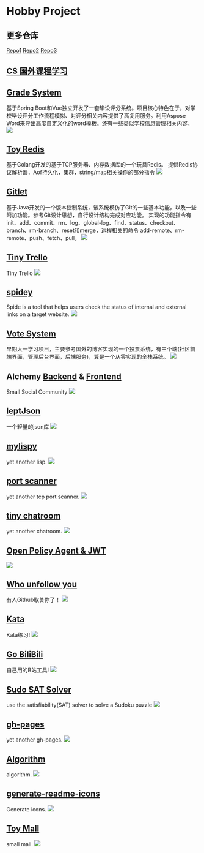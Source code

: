 # Hobby Project

## 更多仓库

[Repo1](https://github.com/XmchxUp?tab=repositories&type=source) [Repo2](https://github.com/orgs/Ysoding/repositories) [Repo3](https://github.com/cs-learning-every-day)

## [CS 国外课程学习](https://xmchxup.github.io/posts/other/cs-course-learn/)


## [Grade System](https://github.com/cs-learning-every-day/GradeSystem)

基于Spring Boot和Vue独立开发了一套毕设评分系统。项目核心特色在于，对学校毕设评分工作流程模拟、对评分相关内容提供了高复用服务。利用Aspose Word来导出高度自定义化的word模板。还有一些类似学校信息管理相关内容。 <img src="https://skillicons.dev/icons?i=java,spring,vue,html,css,js">

## [Toy Redis](https://github.com/cs-learning-every-day/learning-project/tree/main/go-redis)

基于Golang开发的基于TCP服务器、内存数据库的一个玩具Redis。 提供Redis协议解析器，Aof持久化，集群，string/map相关操作的部分指令 <img src="https://skillicons.dev/icons?i=go,redis">

## [Gitlet](https://github.com/cs-learning-every-day/cs61b-code-sp21/blob/master/proj2/gitlet-design.md)

基于Java开发的一个版本控制系统，该系统模仿了Git的一些基本功能，以及一些附加功能。参考Git设计思想，自行设计结构完成对应功能。 实现的功能指令有init、add、commit、rm、log、global-log、find、status、checkout、branch、rm-branch、reset和merge，远程相关的命令 add-remote、rm-remote、push、fetch、pull。 <img src="https://skillicons.dev/icons?i=java,git">

## [Tiny Trello](https://github.com/Ysoding/tiny-trello) 

Tiny Trello <img src="https://skillicons.dev/icons?i=html,css,ts,react">

## [spidey](https://github.com/Ysoding/spidey)

Spide is a tool that helps users check the status of internal and external links on a target website. <img src="https://skillicons.dev/icons?i=golang">

## [Vote System](https://github.com/XmchxUp/VoteSystem)

早期大一学习项目，主要参考国外的博客实现的一个投票系统，有三个端(社区前端界面，管理后台界面，后端服务)，算是一个从零实现的全栈系统。 <img src="https://skillicons.dev/icons?i=java,spring,bootstrap,js,html,css,mysql">


## Alchemy [Backend](https://github.com/XmchxUp/alchemy-backend) & [Frontend](https://github.com/XmchxUp/alchemy-frontend)

Small Social Community <img src="https://skillicons.dev/icons?i=java,spring,react,js,html,css">

## [leptJson](https://github.com/XmchxUp/leptJson)

一个轻量的json库 <img src="https://skillicons.dev/icons?i=c">

## [mylispy](https://github.com/XmchxUp/mylispy)

yet another lisp. <img src="https://skillicons.dev/icons?i=c">

## [port scanner](https://github.com/XmchxUp/goPortScanner)

yet another tcp port scanner. <img src="https://skillicons.dev/icons?i=go">

## [tiny chatroom](https://github.com/XmchxUp/goTinyChatroom)

yet another chatroom. <img src="https://skillicons.dev/icons?i=go">

## [Open Policy Agent & JWT](https://github.com/XmchxUp/opa-jwt-example)

<img src="https://skillicons.dev/icons?i=go">

## [Who unfollow you](https://github.com/XmchxUp/who-unfollow-you)

有人Github取关你了！ <img src="https://skillicons.dev/icons?i=go">

## [Kata](https://github.com/XmchxUp/Kata)

Kata练习! <img src="https://skillicons.dev/icons?i=go,cpp,c,java,js,ts,python,rust">

## [Go BiliBili](https://github.com/XmchxUp/goBiliBili)

自己用的B站工具! <img src="https://skillicons.dev/icons?i=go">

## [Sudo SAT Solver](https://github.com/XmchxUp/goSudoku)

use the satisfiability(SAT) solver to solve a Sudoku puzzle <img src="https://skillicons.dev/icons?i=go,html,css">

## [gh-pages](https://github.com/XmchxUp/go_gh_page_tool)

yet another gh-pages. <img src="https://skillicons.dev/icons?i=go">

## [Algorithm](https://github.com/XmchxUp/algorithm)

algorithm. <img src="https://skillicons.dev/icons?i=go,cpp,c,java,python">

## [generate-readme-icons](https://github.com/XmchxUp/generate-readme-icons)

Generate icons. <img src="https://skillicons.dev/icons?i=python">

## [Toy Mall](https://github.com/XmchxUp/ToyMall)

small mall. <img src="https://skillicons.dev/icons?i=go,mysql,redis">
